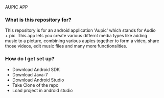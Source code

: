 AUPIC APP

### What is this repository for? ###

This repository is for an android application 'Aupic' which stands for Audio + pic. This app lets you create various 
differnt media types like adding music to a picture, combining various aupics together to form a video, share those 
videos, edit music files and many more functionalities.   

### How do I get set up? ###

* Download Android SDK
* Download Java-7
* Download Android Studio
* Take Clone of the repo
* Load project in android studio
